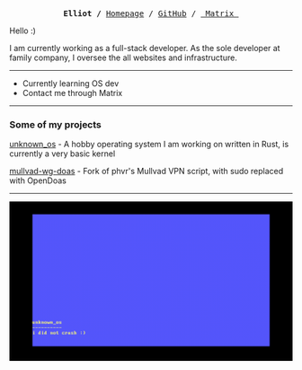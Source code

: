 <p><pre align="center">
<strong>Elliot /</strong> <a href="https://elliot.science/">Homepage</a> / <a href="https://github.com/elliowo">GitHub</a> / <a href="https://matrix.to/#/@elliowo:matrix.org"> Matrix </a></pre></p>

Hello :) 

I am currently working as a full-stack developer. As the sole developer at family company, I oversee the all websites and infrastructure.

---

- Currently learning OS dev
- Contact me through Matrix 

---

### Some of my projects 

[unknown_os](https://github.com/elliowo/unknown_os) - A hobby operating system I am working on written in Rust, is currently a very basic kernel

[mullvad-wg-doas](https://github.com/elliowo/mullvad-wg-doas) - Fork of phvr's Mullvad VPN script, with sudo replaced with OpenDoas

---

![unkown_os Hello World!](./assets/helloWorld.gif)

